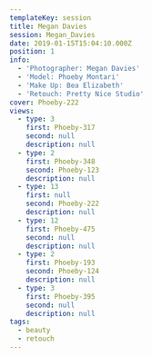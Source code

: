 ```yaml
---
templateKey: session
title: Megan Davies
session: Megan_Davies
date: 2019-01-15T15:04:10.000Z
position: 1
info:
  - 'Photographer: Megan Davies'
  - 'Model: Phoeby Montari'
  - 'Make Up: Bea Elizabeth'
  - 'Retouch: Pretty Nice Studio'
cover: Phoeby-222
views:
  - type: 3
    first: Phoeby-317
    second: null
    description: null
  - type: 2
    first: Phoeby-348
    second: Phoeby-123
    description: null
  - type: 13
    first: null
    second: Phoeby-222
    description: null
  - type: 12
    first: Phoeby-475
    second: null
    description: null
  - type: 2
    first: Phoeby-193
    second: Phoeby-124
    description: null
  - type: 3
    first: Phoeby-395
    second: null
    description: null
tags:
  - beauty
  - retouch
---
```

